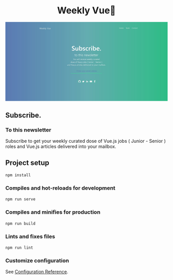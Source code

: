 <div align="center">
  <h1>Weekly Vue👋</h1>
</div>

![Weekly Vue design ](./src/assets/weekly-vue.JPG)

## Subscribe.

### To this newsletter


Subscribe to get your weekly curated dose of Vue.js jobs ( Junior - Senior ) roles and Vue.js articles delivered into your mailbox.





## Project setup
```
npm install
```

### Compiles and hot-reloads for development
```
npm run serve
```

### Compiles and minifies for production
```
npm run build
```

### Lints and fixes files
```
npm run lint
```

### Customize configuration
See [Configuration Reference](https://v3.vuejs.org/).
